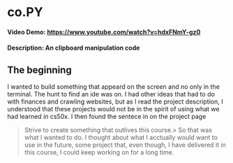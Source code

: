 # co.PY
#### Video Demo:  <https://www.youtube.com/watch?v=hdxFNmY-gz0>
#### Description: An clipboard manipulation code

## The beginning ##

I wanted to build something that appeard on the screen and no only in the terminal. The hunt to find an ide was on. 
I had other ideas that had to do with finances and crawling websites, but as I read the project description, I understood that these projects would not be in the spirit of using what we had learned in cs50x.
I then found the sentece in on the project page 
>Strive to create something that outlives this course.>
So that was what I wanted to do. I thought about what I acctually would want to use in the future, some project that, even though, I have delivered it in this course, I could keep working on for a long time.


